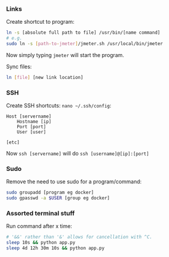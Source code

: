 ### Links
Create shortcut to program:
```bash
ln -s [absolute full path to file] /usr/bin/[name command]
# e.g.
sudo ln -s [path-to-jmeter]/jmeter.sh /usr/local/bin/jmeter
```
Now simply typing `jmeter` will start the program.

Sync files:
```bash
ln [file] [new link location]
```

### SSH
Create SSH shortcuts:
`nano ~/.ssh/config`:
```
Host [servername]
	Hostname [ip]
	Port [port]
	User [user]

[etc]
```
Now `ssh [servername]` will do `ssh [username]@[ip]:[port]`


### Sudo
Remove the need to use sudo for a program/command:
```bash
sudo groupadd [program eg docker]
sudo gpasswd -a $USER [group eg docker]
```

### Assorted terminal stuff
Run command after x time:
```bash
# '&&' rather than '&' allows for cancellation with ^C.
sleep 10s && python app.py
sleep 4d 12h 30m 10s && python app.py
```

